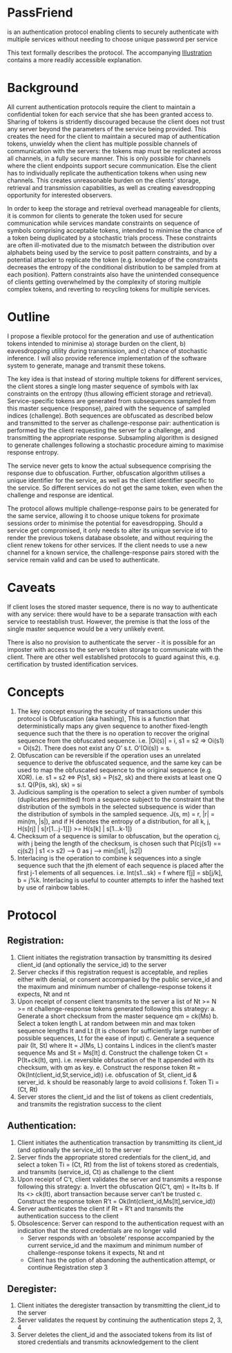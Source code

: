 # PassFriend
is an authentication protocol enabling clients to securely authenticate with multiple services without needing to choose unique password per service

This text formally describes the protocol. The accompanying [Illustration](./Illustration.md) contains a more readily accessible explanation.

# Background
All current authentication protocols require the client to maintain a confidential token for each service that she has been granted access to. Sharing of tokens is stridently discouraged because the client does not trust any server beyond the parameters of the service being provided. This creates the need for the client to maintain a secured map of authentication tokens, unwieldy when the client has multiple possible channels of communication with the servers:  the tokens map must be replicated across all channels, in a fully secure manner. This is only possible for channels where the client endpoints support secure communication. Else the client has to individually replicate the authentication tokens when using new channels. This creates unreasonable burden on the clients’ storage, retrieval and transmission capabilities, as well as creating eavesdropping opportunity for interested observers.

In order to keep the storage and retrieval overhead manageable for clients, it is common for clients to generate the token used for secure communication while services mandate constraints on sequence of symbols comprising acceptable tokens, intended to minimise the chance of a token being duplicated by a stochastic trials process. These constraints are often ill-motivated due to the mismatch between the distribution over alphabets being used by the service to posit pattern constraints, and by a potential attacker to replicate the token (e.g. knowledge of the constraints decreases the entropy of the conditional distribution to be sampled from at each position). Pattern constraints also have the unintended consequence of clients getting overwhelmed by the complexity of storing multiple complex tokens, and reverting to recycling tokens for multiple services. 

# Outline
I propose a flexible protocol for the generation and use of authentication tokens intended to minimise a) storage burden on the client, b) eavesdropping utility during transmission, and c) chance of stochastic inference. I will also provide reference implementation of the software system to generate, manage and transmit these tokens.

The key idea is that instead of storing multiple tokens for different services, the client stores a single long master sequence of symbols with lax constraints on the entropy (thus allowing efficient storage and retrieval). Service-specific tokens are generated from subsequences sampled from this master sequence (response), paired with the sequence of sampled indices (challenge). Both sequences are obfuscated as described below and transmitted to the server as challenge-response pair: authentication is performed by the client requesting the server for a challenge, and transmitting the appropriate response. Subsampling algorithm is designed to generate challenges following a stochastic procedure aiming to maximise response entropy.

The service never gets to know the actual subsequence comprising the response due to obfuscation. Further, obfuscation algorithm utilises a unique identifier for the service, as well as the client identifier specific to the service. So different services do not get the same token, even when the challenge and response are identical. 

The protocol allows multiple challenge-response pairs to be generated for the same service, allowing it to choose unique tokens for proximate sessions order to minimise the potential for eavesdropping. Should a service get compromised, it only needs to alter its unique service id to render the previous tokens database obsolete, and without requiring the client renew tokens for other services. If the client needs to use a new channel for a known service, the challenge-response pairs stored with the service remain valid and can be used to authenticate.

# Caveats
If client loses the stored master sequence, there is no way to authenticate with any service: there would have to be a separate transaction with each service to reestablish trust. However, the premise is that the loss of the single master sequence would be a very unlikely event.

There is also no provision to authenticate the server - it is possible for an imposter with access to the server’s token storage to communicate with the client. There are other well established protocols to guard against this, e.g. certification by trusted identification services.

# Concepts 
1. The key concept ensuring the security of transactions under this protocol is Obfuscation (aka hashing), This is a function that deterministically maps any given sequence to another fixed-length sequence such that the there is no operation to recover the original sequence from the obfuscated sequence.  i.e. |Oi(s)| = i,  s1 = s2 => Oi(s1) = Oi(s2). There does not exist any O’ s.t. O’(Oi(s)) = s. 
2. Obfuscation can be reversible if the operation uses an unrelated sequence to derive the obfuscated sequence, and the same key can be used to map the obfuscated sequence to the original sequence (e.g. XOR). i.e. s1 = s2 <=> P(s1, sk) = P(s2, sk) and there exists at least one Q s.t. Q(P(is, sk), sk) = si
3. Judicious sampling is the operation to select a given number of symbols (duplicates permitted) from a sequence subject to the constraint that the distribution of the symbols in the selected subsequence is wider than the distribution of symbols in the sampled sequence. J(s, m) = r, |r| = min(m, |s|), and if H denotes the entropy of a distribution, for all k, j, H(s[rj] | s[r[1…j-1]]) >= H(s[k] | s[1…k-1]) 
4. Checksum of a sequence is similar to obfuscation, but the operation cj, with j being the length of the checksum, is chosen such that P(cj(s1) == cj(s2) | s1 <> s2) —> 0 as j —> min(|s1|, |s2|)
5. Interlacing is the operation to combine k sequences into a single sequence such that the jth element of each sequence is placed after the first j-1 elements of all sequences. i.e. Int(s1…sk) = f where f[j] = sb[j/k], b = j%k. Interlacing is useful to counter attempts to infer the hashed text by use of rainbow tables.

# Protocol 
## Registration: 
1. Client initiates the registration transaction by transmitting its desired client_id (and optionally the service_id) to the server
2. Server checks if this registration request is acceptable, and replies either with denial, or consent accompanied by the public service_id and the maximum and minimum number of challenge-response tokens it expects, Nt and nt
3. Upon receipt of consent client transmits to the server a list of Nt >= N >= nt challenge-response tokens generated following this strategy:
   a. Generate a short checksum from the master sequence  qm = ck(Ms)
   b. Select a token length L at random between min and max token sequence lengths lt and Lt (lt is chosen for sufficiently large number of possible sequences, Lt for the ease of input) 
   c. Generate a sequence pair (It, St) where It = J(Ms, L) contains L indices in the client’s master sequence Ms and St = Ms[It]
   d. Construct the challenge token Ct = P(It+ck(It), qm). i.e. reversible obfuscation of the It appended with its checksum, with qm as key.
   e. Construct the response token Rt = Ok(Int(client_id,St,service_id)) i.e. obfuscation of St, client_id & server_id. k should be reasonably large to avoid collisions
   f. Token Ti = (Ct, Rt)
4. Server stores the client_id and the list of tokens as client credentials, and transmits the registration success to the client

## Authentication:
1. Client initiates the authentication transaction by transmitting its client_id  (and optionally the service_id) to the server
2. Server finds the appropriate stored credentials for the client_id, and select a token Ti = (Ct, Rt) from the list of tokens stored as credentials, and transmits (service_id, Ct) as challenge to the client
3. Upon receipt of C’t, client validates the server and transmits a response following this strategy:
   a. Invert the obfuscation Q(C’t, qm) = It+Its
   b. If Its <> ck(It), abort transaction because server can’t be trusted
   c. Construct the response token R’t = Ok(Int(client_id,Ms[It],service_id))
4. Server authenticates the client if Rt = R’t and transmits the authentication success to the client
5. Obsolescence: Server can respond to the authentication request with an indication that the stored credentials are no longer valid
   * Server responds with an ‘obsolete’ response accompanied by the current service_id and the maximum and minimum number of challenge-response tokens it expects, Nt and nt
   * Client has the option of abandoning the authentication attempt, or continue Registration step 3

## Deregister:
1. Client initiates the deregister transaction by transmitting the client_id to the server
2. Server validates the request by continuing the authentication steps 2, 3, 4
3. Server deletes the client_id and the associated tokens from its list of stored credentials and transmits acknowledgement to the client
